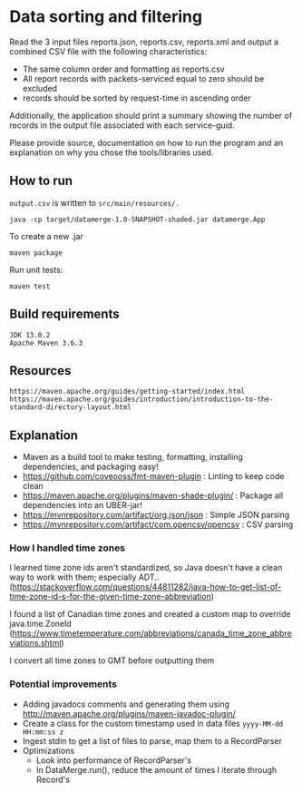 # Data sorting and filtering

Read the 3 input files reports.json, reports.csv, reports.xml and output a combined CSV file with the following characteristics:

- The same column order and formatting as reports.csv
- All report records with packets-serviced equal to zero should be excluded
- records should be sorted by request-time in ascending order

Additionally, the application should print a summary showing the number of records in the output file associated with each service-guid.

Please provide source, documentation on how to run the program and an explanation on why you chose the tools/libraries used.

## How to run

`output.csv` is written to `src/main/resources/.`
```
java -cp target/datamerge-1.0-SNAPSHOT-shaded.jar datamerge.App
```

To create a new .jar
```
maven package
```

Run unit tests:
```
maven test
```

## Build requirements

```
JDK 13.0.2
Apache Maven 3.6.3
```

## Resources

```
https://maven.apache.org/guides/getting-started/index.html
https://maven.apache.org/guides/introduction/introduction-to-the-standard-directory-layout.html
```

## Explanation

- Maven as a build tool to make testing, formatting, installing dependencies, and packaging easy!
- https://github.com/coveooss/fmt-maven-plugin : Linting to keep code clean
- https://maven.apache.org/plugins/maven-shade-plugin/ : Package all dependencies into an UBER-jar!
- https://mvnrepository.com/artifact/org.json/json : Simple JSON parsing
- https://mvnrepository.com/artifact/com.opencsv/opencsv : CSV parsing


### How I handled time zones
I learned time zone ids aren't standardized, so Java doesn't have a clean way to work with them; especially ADT.. (https://stackoverflow.com/questions/44811282/java-how-to-get-list-of-time-zone-id-s-for-the-given-time-zone-abbreviation)

I found a list of Canadian time zones and created a custom map to override java.time.ZoneId (https://www.timetemperature.com/abbreviations/canada_time_zone_abbreviations.shtml)

I convert all time zones to GMT before outputting them

### Potential improvements
- Adding javadocs comments and generating them using http://maven.apache.org/plugins/maven-javadoc-plugin/
- Create a class for the custom timestamp used in data files `yyyy-MM-dd HH:mm:ss z`
- Ingest stdin to get a list of files to parse, map them to a RecordParser
- Optimizations
    - Look into performance of RecordParser's
    - In DataMerge.run(), reduce the amount of times I iterate through Record's
